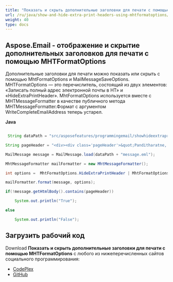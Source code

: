 ```yaml
---
title: "Показать и скрыть дополнительные заголовки для печати с помощью MHTFormatOptions"
url: /ru/java/show-and-hide-extra-print-headers-using-mhtformatoptions/
weight: 40
type: docs
---
```


## **Aspose.Email - отображение и скрытие дополнительных заголовков для печати с помощью MHTFormatOptions**
Дополнительные заголовки для печати можно показать или скрыть с помощью MhtFormatOptions и MailMessageSaveOptions. MHTFormatOptions — это перечислитель, состоящий из двух элементов: «Записать полный адрес электронной почты в HT» и «HideExtraPrintHeader». MhtFormatOptions используется вместе с MHTMessageFormatter в качестве публичного метода MHTMessageFormatter.Формат с аргументом WriteCompleteEmailAddress теперь устарел.

**Java**

```java

 String dataPath = "src/asposefeatures/programmingemail/showhideextraprintheaders/data/";

String pageHeader = "<div><div class='pageHeader'>&quot;Panditharatne, Mithra&quot; &lt;mithra.panditharatne@cibc.com&gt;<hr/></div>";

MailMessage message = MailMessage.load(dataPath + "message.eml");

MhtMessageFormatter mailFormatter = new MhtMessageFormatter();

int options =  MhtFormatOptions.HideExtraPrintHeader | MhtFormatOptions.WriteCompleteEmailAddressToMht;

mailFormatter.format(message, options);

if(!message.getHtmlBody().contains(pageHeader))

	System.out.println("True");

else

	System.out.println("False");

```
## **Загрузить рабочий код**
Download **Показать и скрыть дополнительные заголовки для печати с помощью MHTFormatOptions** с любого из нижеперечисленных сайтов социального программирования:

- [CodePlex](https://asposeapachepoi.codeplex.com/releases)
- [GitHub](https://github.com/aspose-email/Aspose.Email-for-Java/releases)

